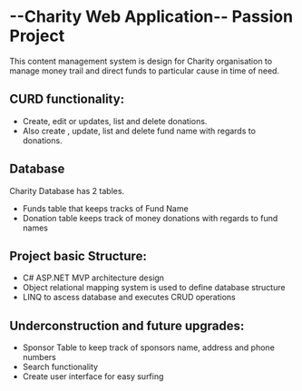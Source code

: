 #  --Charity Web Application-- Passion Project

This content management system is design for Charity organisation to 
manage money trail and direct funds to particular cause in time of need.

## CURD functionality:
- Create, edit or updates, list and delete donations.
- Also create , update, list and delete fund name with regards to donations.

## Database
Charity Database has 2 tables.

- Funds table that keeps tracks of Fund Name
- Donation table keeps track of money donations with regards to fund names


## Project basic Structure:

- C# ASP.NET MVP architecture design
- Object relational mapping system is used to define database structure
- LINQ to ascess database and executes CRUD operations



## Underconstruction and future upgrades:
- Sponsor Table to keep track of sponsors name, address and phone numbers
- Search functionality
- Create user interface for easy surfing

